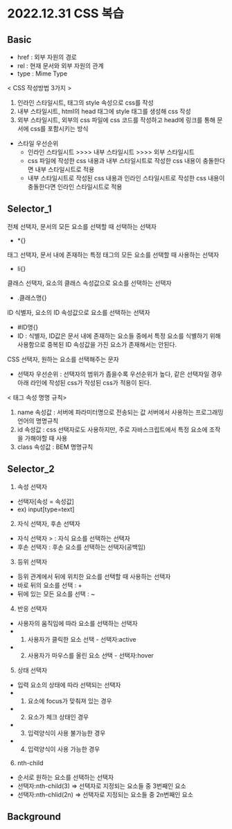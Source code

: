 # 2022.12.31 CSS 복습 


## Basic
- href : 외부 자원의 경로
- rel : 현재 문서와 외부 자원의 관계
- type : Mime Type

< CSS 작성방법 3가지 >
1. 인라인 스타일시트, 태그의 style 속성으로 css를 작성
2. 내부 스타일시트, html의 head 태그에 style 태그를 생성해 css 작성
3. 외부 스타일시트, 외부의 css 파일에 css 코드를 작성하고 head에 링크를 통해 문서에 css를 포함시키는 방식 
   
* 스타일 우선순위
  - 인라인 스타일시트 >>>> 내부 스타일시트 >>>> 외부 스타일시트 
  - css 파일에 작성한 css 내용과 내부 스타일시트로 작성한 css 내용이 충돌한다면 내부 스타일시트로 적용 
  - 내부 스타일시트로 작성된 css 내용과 인라인 스타일시트로 작성한 css 내용이 충돌한다면 인라인 스타일시트로 적용 

## Selector_1
전체 선택자, 문서의 모든 요소를 선택할 때 선택하는 선택자
- *{}
  
태그 선택자, 문서 내에 존재하는 특정 태그의 모든 요소를 선택할 때 사용하는 선택자
- li{}

클래스 선택자, 요소의 클래스 속성값으로 요소를 선택하는 선택자
- .클래스명{}

ID 식별자, 요소의 ID 속성값으로 요소를 선택하는 선택자 
- #ID명{}
- ID : 식별자, ID값은 문서 내에 존재하는 요소들 중에서 특정 요소를 식별하기 위해 사용함으로 중복된 ID 속성값을 가진 요소가 존재해서는 안된다.

CSS 선택자, 원하는 요소를 선택해주는 문자
- 선택자 우선순위 : 선택자의 범위가 좁을수록 우선순위가 높다, 같은 선택자일 경우 아래 라인에 작성된 css가 작성된 css가 적용이 된다.

< 태그 속성 명명 규칙>
1. name 속성값 : 서버에 파라미터명으로 전송되는 값 서버에서 사용하는 프로그래밍 언어의 명명규칙
2. id 속성값 : css 선택자로도 사용하지만, 주로 자바스크립트에서 특정 요소에 조작을 가해야할 때 사용
3. class 속성값 : BEM 명명규칙 

## Selector_2
1. 속성 선택자
- 선택자[속성 = 속성값]
- ex) input[type=text]

2. 자식 선택자, 후손 선택자
- 자식 선택자 > : 자식 요소를 선택하는 선택자
- 후손 선택자   : 후손 요소를 선택하는 선택자(공백임)

3. 등위 선택자
- 등위 관계에서 뒤에 위치한 요소를 선택할 때 사용하는 선택자 
- 바로 뒤의 요소를 선택 : +
- 뒤에 있는 모든 요소를 선택 : ~ 

4. 반응 선택자 
- 사용자의 움직임에 따라 요소를 선택하는 선택자
- 1. 사용자가 클릭한 요소 선택 - 선택자:active
- 2. 사용자가 마우스를 올린 요소 선택 - 선택자:hover

5. 상태 선택자
- 입력 요소의 상태에 따라 선택되는 선택자
- 1. 요소에 focus가 맞춰져 있는 경우
- 2. 요소가 체크 상태인 경우
- 3. 입력양식이 사용 불가능한 경우
- 4. 입력양식이 사용 가능한 경우 

6. nth-child
- 순서로 원하는 요소를 선택하는 선택자
- 선택자:nth-child(3) => 선택자로 지정되는 요소들 중 3번째인 요소
- 선택자:nth-chlid(2n) => 선택자로 지정되는 요소들 중 2n번째인 요소 

## Background

